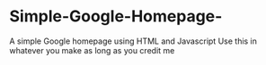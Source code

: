 # Simple-Google-Homepage-
A simple Google homepage using HTML and Javascript
Use this in whatever you make as long as you credit me
